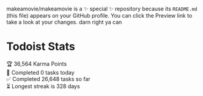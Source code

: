 makeamovie/makeamovie is a ✨ special ✨ repository because its `README.md` (this file) appears on your GitHub profile.
You can click the Preview link to take a look at your changes. darn right ya can

# Todoist Stats

<!-- TODO-IST:START -->
🏆  36,564 Karma Points           
🌸  Completed 0 tasks today           
✅  Completed 26,648 tasks so far           
⏳  Longest streak is 328 days
<!-- TODO-IST:END -->